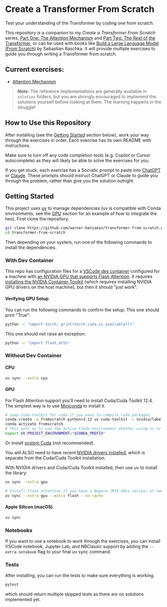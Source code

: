 # Create a Transformer From Scratch

Test your understanding of the Transformer by coding one from scratch.

This repository is a companion to my *Create a Transformer From Scratch* series, [Part One: The Attention Mechanism](https://benjaminwarner.dev/2023/07/01/attention-mechanism.html) and [Part Two: The Rest of the Transformer](https://benjaminwarner.dev/2023/07/28/rest-of-the-transformer.html), or can be used with books like [Build a Large Language Model (From Scratch)](https://sebastianraschka.com/books) by Sebastian Raschka. It will provide multiple exercises to guide you through writing a Transformer from scratch.

## Current exercises:

- [Attention Mechanism](exercises/attention_mechanism/README.md)

> **Note:** The reference implementations are generally available in `solution` folders, but you are strongly encouraged to implement the solutions yourself before looking at them. The learning happens in the struggle!

## How to Use this Repository

After installing (see the [Getting Started](#getting-started) section below), work your way through the exercises in order. Each exercise has its own README with instructions.

Make sure to turn off any code completion tools (e.g. Copilot or Cursor autocomplete) as they will likely be able to solve the exercises for you.

If you get stuck, each exercise has a Socratic prompt to paste into [ChatGPT](https://chatgpt.com) or [Claude](https://claude.ai). These prompts should instruct ChatGPT or Claude to guide you through the problem, rather than give you the solution outright.

## Getting Started

This project uses [uv](https://docs.astral.sh/uv/) to manage dependencies (uv is compatible with Conda environments, see the [GPU](#gpu) section for an example of how to integrate the two). First clone the repository.

```bash
git clone https://github.com/warner-benjamin/transformer-from-scratch.git
cd transformer-from-scratch
```

Then depending on your system, run one of the following commands to install the dependencies.

### With Dev Container

This repo has configuration files for a [VSCode dev container](https://code.visualstudio.com/docs/devcontainers/containers) configured for a machine with [an NVIDIA GPU that supports Flash Attention](https://github.com/Dao-AILab/flash-attention?tab=readme-ov-file#nvidia-cuda-support). It requires [installing the NVIDIA Container Toolkit](https://docs.nvidia.com/datacenter/cloud-native/container-toolkit/latest/install-guide.html) (which requires installing NVIDIA GPU drivers on the host machine), but then it should "just work".

#### Verifying GPU Setup

You can run the following commands to confirm the setup. This one should print "True":

```bash
python -c "import torch; print(torch.cuda.is_available())"
```

This one should not raise an exception:

```bash
python -c "import flash_attn"
```

### Without Dev Container

#### CPU

```bash
uv sync --extra cpu
```

#### GPU

For Flash Attention support you'll need to install Cuda/Cuda Toolkit 12.4. The simplest way is to use [Miniconda](https://docs.anaconda.com/miniconda/install) to install it.

```bash
# swap cuda-toolkit for cuda if you want to compile cuda packages
conda create -n fromscratch python=3.12 uv cuda-toolkit -c nvidia/label/cuda-12.4.1 -c conda-forge
conda activate fromscratch
# This sets uv to use the active Conda environment whether using uv or uv pip commands.
export UV_PROJECT_ENVIRONMENT="$CONDA_PREFIX"
```

Or install [system Cuda](https://docs.nvidia.com/cuda/cuda-installation-guide-linux/) (not recommended).

You will ALSO need to have recent [NVIDIA drivers installed](https://docs.nvidia.com/datacenter/tesla/driver-installation-guide/index.html), which is separate from the Cuda/Cuda Toolkit installation.

With NVIDIA drivers and Cuda/Cuda Toolkit installed, then use uv to install the library:

```bash
uv sync --extra gpu

# Install flash attention if you have a Ampere (RTX 30xx series) or newer GPU
uv sync --extra gpu --extra flash --no-cache
```

#### Apple Silicon (macOS)

```bash
uv sync
```

### Notebooks

If you want to use a notebook to work through the exercises, you can install VSCode notebook, Jupyter Lab, and NBClassic support by adding the `--extra notebook` flag to your final uv sync command.

### Tests

After installing, you can run the tests to make sure everything is working.

```bash
pytest
```

which should return multiple skipped tests as there are no solutions implemented yet.